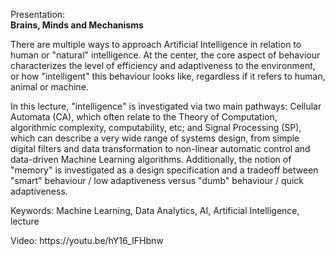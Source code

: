 Presentation:<br/>
<b>Brains, Minds and Mechanisms</b>

<p>There are multiple ways to approach Artificial Intelligence in relation to human or "natural" intelligence. At the center, the core aspect of behaviour characterizes the level of efficiency and adaptiveness to the environment, or how "intelligent" this behaviour looks like, regardless if it refers to human, animal or machine.</p>
<p>
In this lecture, "intelligence" is investigated via two main pathways: Cellular Automata (CA), which often relate to the Theory of Computation, algorithmic complexity, computability, etc; and Signal Processing (SP), which can describe a very wide range of systems design, from simple digital filters and data transformation to non-linear automatic control and data-driven Machine Learning algorithms. Additionally, the notion of "memory" is investigated as a design specification and a tradeoff between "smart" behaviour / low adaptiveness versus "dumb" behaviour / quick adaptiveness.</p>
<p>Keywords: Machine Learning, Data Analytics, AI, Artificial Intelligence, lecture</p>
<p>Video: https://youtu.be/hY16_IFHbnw</p>
